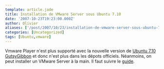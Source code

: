 ```yaml
---
template: article.jade
title: Installation de VMware Server sous Ubuntu 7.10
date: '2007-10-23T19:23:00.000Z'
author: Olivier
aliases: ['/post/2007/10/23/installation-de-vmware-server-sous-ubuntu-7-10/', '/post/2007/10/23/installation-de-vmware-server-sous-ubuntu-710/']
categories: [Uncategorized]
tags: [Ubuntu,vmware]
---
```


<p>Vmware Player n'est plus supporté avec la nouvelle version de <a href="http://doc.ubuntu-fr.org/gutsy">Ubuntu 7.10 GutsyGibbon</a> et donc n'est plus dans les dépots officiels. Néanmoins, on peut installer un VMware Server à la main. Il faut suivre le <a href="http://ubuntu-tutorials.com/2007/09/26/how-to-install-vmware-server-on-ubuntu-710/"> guide</a>.</p>